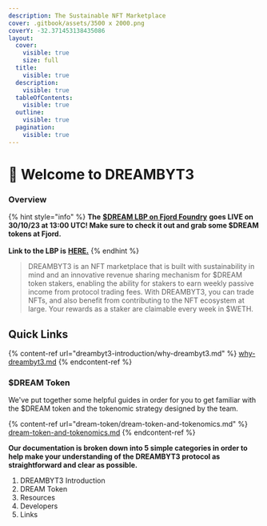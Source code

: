 ```yaml
---
description: The Sustainable NFT Marketplace
cover: .gitbook/assets/3500 x 2000.png
coverY: -32.371453138435086
layout:
  cover:
    visible: true
    size: full
  title:
    visible: true
  description:
    visible: true
  tableOfContents:
    visible: true
  outline:
    visible: true
  pagination:
    visible: true
---
```


# 🌠 Welcome to DREAMBYT3

### Overview

{% hint style="info" %}
**The** [**$DREAM LBP on Fjord Foundry**](https://fjordfoundry.com/pools/mainnet/0x80bA1773E82070c284907EAEe2Ba05453F14F071) **goes LIVE on 30/10/23 at 13:00 UTC! Make sure to check it out and grab some $DREAM tokens at Fjord.**\
\
**Link to the LBP is** [**HERE.**](https://fjordfoundry.com/pools/mainnet/0x80bA1773E82070c284907EAEe2Ba05453F14F071)
{% endhint %}

> DREAMBYT3 is an NFT marketplace that is built with sustainability in mind and an innovative revenue sharing mechanism for $DREAM token stakers, enabling the ability for stakers to earn weekly passive income from protocol trading fees. With DREAMBYT3, you can trade NFTs, and also benefit from contributing to the NFT ecosystem at large. Your rewards as a staker are claimable every week in $WETH.

## Quick Links

{% content-ref url="dreambyt3-introduction/why-dreambyt3.md" %}
[why-dreambyt3.md](dreambyt3-introduction/why-dreambyt3.md)
{% endcontent-ref %}

### $DREAM Token

We've put together some helpful guides in order for you to get familiar with the $DREAM token and the tokenomic strategy designed by the team.



{% content-ref url="dream-token/dream-token-and-tokenomics.md" %}
[dream-token-and-tokenomics.md](dream-token/dream-token-and-tokenomics.md)
{% endcontent-ref %}

**Our documentation is broken down into 5 simple categories in order to help make your understanding of the DREAMBYT3 protocol as straightforward and clear as possible.**

1. DREAMBYT3 Introduction
2. DREAM Token
3. Resources
4. Developers
5. Links
